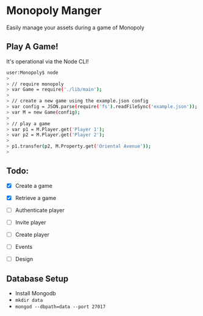 Monopoly Manger
===============

Easily manage your assets during a game of Monopoly


Play A Game!
------------

It's operational via the Node CLI!

```bash
user:Monopoly$ node
> 
> // require monopoly
> var Game = require('./lib/main');
> 
> // create a new game using the example.json config
> var config = JSON.parse(require('fs').readFileSync('example.json'));
> var M = new Game(config);
> 
> // play a game
> var p1 = M.Player.get('Player 1');
> var p2 = M.Player.get('Player 2');
>
> p1.transfer(p2, M.Property.get('Oriental Avenue'));
> 
```


Todo:
-----

- [X] Create a game
- [X] Retrieve a game
- [ ] Authenticate player
- [ ] Invite player
- [ ] Create player
- [ ] Events
- [ ] Design


Database Setup
--------------

- Install Mongodb
- `mkdir data`
- `mongod --dbpath=data --port 27017`
